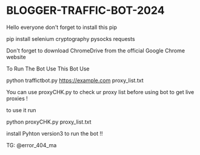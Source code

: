# BLOGGER-TRAFFIC-BOT-2024

Hello everyone don't forget to install this pip

pip install selenium cryptography pysocks requests

 Don't forget to download ChromeDrive from the official Google Chrome website
 
 To Run The Bot Use This Bot Use 
 
 python traffictbot.py https://example.com proxy_list.txt

You can use proxyCHK.py to check ur proxy list before using bot to get live proxies !

to use it run 

python proxyCHK.py proxy_list.txt

install Pyhton version3 to run the bot !!

TG: @error_404_ma
